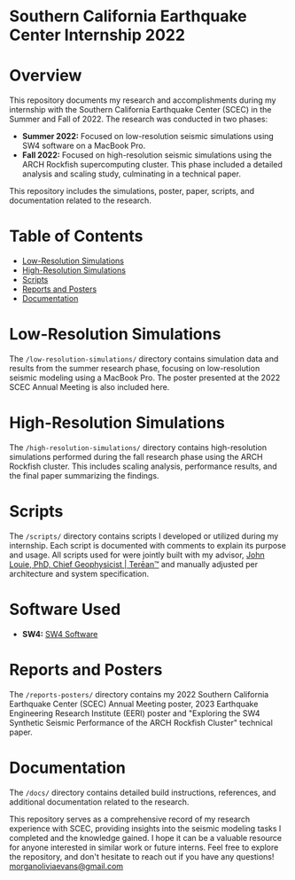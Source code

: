 # Southern California Earthquake Center Internship 2022

# Overview
This repository documents my research and accomplishments during my internship with the Southern California Earthquake Center (SCEC) in the Summer and Fall of 2022. The research was conducted in two phases:

- **Summer 2022:** Focused on low-resolution seismic simulations using SW4 software on a MacBook Pro.
- **Fall 2022:** Focused on high-resolution seismic simulations using the ARCH Rockfish supercomputing cluster. This phase included a detailed analysis and scaling study, culminating in a technical paper.

This repository includes the simulations, poster, paper, scripts, and documentation related to the research.

# Table of Contents
- [Low-Resolution Simulations](#low-resolution-simulations)
- [High-Resolution Simulations](#high-resolution-simulations)
- [Scripts](#scripts)
- [Reports and Posters](#reports-and-posters)
- [Documentation](#documentation)

# Low-Resolution Simulations
The `/low-resolution-simulations/` directory contains simulation data and results from the summer research phase, focusing on low-resolution seismic modeling using a MacBook Pro. The poster presented at the 2022 SCEC Annual Meeting is also included here.

# High-Resolution Simulations
The `/high-resolution-simulations/` directory contains high-resolution simulations performed during the fall research phase using the ARCH Rockfish cluster. This includes scaling analysis, performance results, and the final paper summarizing the findings.

# Scripts
The `/scripts/` directory contains scripts I developed or utilized during my internship. Each script is documented with comments to explain its purpose and usage. All scripts used for were jointly built with my advisor, [John Louie, PhD, Chief Geophysicist | Terēan™](https://www.louie.pub/) and manually adjusted per architecture and system specification.
# Software Used
- **SW4:** [SW4 Software](https://geodynamics.org/cig/software/sw4/)

# Reports and Posters
The `/reports-posters/` directory contains my 2022 Southern California Earthquake Center (SCEC) Annual Meeting poster, 2023 Earthquake Engineering Research Institute (EERI) poster and "Exploring the SW4 Synthetic Seismic Performance of the ARCH Rockfish Cluster" technical paper.

# Documentation
The `/docs/` directory contains detailed build instructions, references, and additional documentation related to the research.

This repository serves as a comprehensive record of my research experience with SCEC, providing insights into the seismic modeling tasks I completed and the knowledge gained. I hope it can be a valuable resource for anyone interested in similar work or future interns. Feel free to explore the repository, and don't hesitate to reach out if you have any questions! [morganoliviaevans@gmail.com](mailto:morganoliviaevans@gmail.com)
